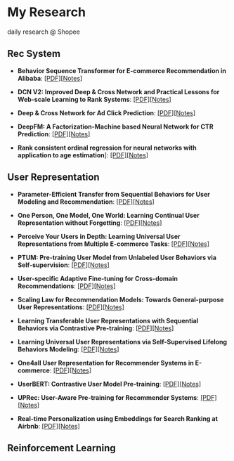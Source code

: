 # My Research

daily research @ Shopee 

## Rec System

- **Behavior Sequence Transformer for E-commerce Recommendation in Alibaba**: [[PDF]](https://arxiv.org/abs/1905.06874)[[Notes]]()

- **DCN V2: Improved Deep & Cross Network and Practical Lessons for Web-scale Learning to Rank Systems**: [[PDF]](https://arxiv.org/pdf/2008.13535.pdf)[[Notes]]()

- **Deep & Cross Network for Ad Click Prediction**: [[PDF]](https://arxiv.org/pdf/1708.05123.pdf)[[Notes]]()

- **DeepFM: A Factorization-Machine based Neural Network for CTR Prediction**: [[PDF]](https://arxiv.org/pdf/1703.04247.pdf)[[Notes]]()
  
- **Rank consistent ordinal regression for neural networks with application to age estimation**]: [[PDF]](https://arxiv.org/pdf/1901.07884.pdf)[[Notes]](./rec/dcn.md)

## User Representation  

- **Parameter-Efficient Transfer from Sequential Behaviors for User Modeling and Recommendation**: [[PDF]](https://arxiv.org/pdf/2001.04253.pdf)[[Notes]](./User/peter_rec.md)

- **One Person, One Model, One World: Learning Continual User Representation without Forgetting**: [[PDF]](https://arxiv.org/pdf/2009.13724.pdf)[[Notes]](./User/conure.md)

- **Perceive Your Users in Depth: Learning Universal User Representations from Multiple E-commerce Tasks**: [[PDF]](https://arxiv.org/pdf/1805.10727.pdf)[[Notes]](./User/depth.md)

- **PTUM: Pre-training User Model from Unlabeled User Behaviors via Self-supervision**: [[PDF]](https://aclanthology.org/2020.findings-emnlp.174.pdf)[[Notes]](./User/ptum.md)

- **User-specific Adaptive Fine-tuning for Cross-domain Recommendations**: [[PDF]](https://arxiv.org/pdf/2106.07864.pdf)[[Notes]](./User/us_rec.md)

- **Scaling Law for Recommendation Models: Towards General-purpose User Representations**: [[PDF]](https://arxiv.org/pdf/2111.11294.pdf)[[Notes]](./User/gpur.md)

- **Learning Transferable User Representations with Sequential Behaviors via Contrastive Pre-training**: [[PDF]](https://xinxin-me.github.io/papers/ICDM2021.pdf)[[Notes]](./User/tur.md)

- **Learning Universal User Representations via Self-Supervised Lifelong Behaviors Modeling**: [[PDF]](https://openreview.net/pdf?id=YTtMaJUN_uc)[[Notes]](./User/lifelonge_ur.md)

- **One4all User Representation for Recommender Systems in E-commerce**: [[PDF]](https://arxiv.org/pdf/2106.00573.pdf)[[Notes]](./User/shopperbert.md)  

- **UserBERT: Contrastive User Model Pre-training**: [[PDF]](https://arxiv.org/pdf/2109.01274.pdf)[[Notes]](./User/userbert.md)

- **UPRec: User-Aware Pre-training for Recommender Systems**: [[PDF]](https://arxiv.org/pdf/2102.10989.pdf)[[Notes]](./User/uprec.md)  

- **Real-time Personalization using Embeddings for Search Ranking at Airbnb**: [[PDF]](https://dl.acm.org/doi/pdf/10.1145/3219819.3219885)[[Notes]](./User/airbnb_emb.md)

## Reinforcement Learning



  

